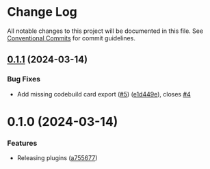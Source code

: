 # Change Log

All notable changes to this project will be documented in this file.
See [Conventional Commits](https://conventionalcommits.org) for commit guidelines.

## [0.1.1](https://github.com/awslabs/backstage-plugins-for-aws/compare/@aws/aws-codepipeline-plugin-for-backstage@0.1.0...@aws/aws-codepipeline-plugin-for-backstage@0.1.1) (2024-03-14)

### Bug Fixes

- Add missing codebuild card export ([#5](https://github.com/awslabs/backstage-plugins-for-aws/issues/5)) ([e1d449e](https://github.com/awslabs/backstage-plugins-for-aws/commit/e1d449e40004dab5aa8498c2e1c7fcca53313e12)), closes [#4](https://github.com/awslabs/backstage-plugins-for-aws/issues/4)

# 0.1.0 (2024-03-14)

### Features

- Releasing plugins ([a755677](https://github.com/awslabs/backstage-plugins-for-aws/commit/a75567771e3cbafe2ef2814ad33b1cc54e9564e0))
